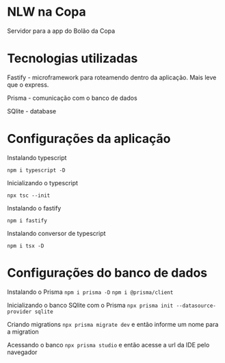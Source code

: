 # NLW na Copa
Servidor para a app do Bolão da Copa

# Tecnologias utilizadas

  Fastify - microframework para roteamendo dentro da aplicação. Mais leve que o express.

  Prisma - comunicação com o banco de dados

  SQlite - database

# Configurações da aplicação

Instalando typescript

```npm i typescript -D```

Inicializando o typescript

```npx tsc --init```

Instalando o fastify

```npm i fastify```

Instalando conversor de typescript

```npm i tsx -D```

# Configurações do banco de dados

Instalando o Prisma
```npm i prisma -D```
```npm i @prisma/client```

Inicializando o banco SQlite com o Prisma
```npx prisma init --datasource-provider sqlite```

Criando migrations
```npx prisma migrate dev```
e então informe um nome para a migration

Acessando o banco
```npx prisma studio```
e então acesse a url da IDE pelo navegador